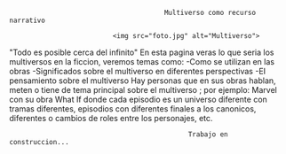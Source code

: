                                            Multiverso como recurso narrativo

                              <img src="foto.jpg" alt="Multiverso">

"Todo es posible cerca del infinito"
En esta pagina veras lo que seria los multiversos en la ficcion, veremos temas como: -Como se utilizan en las obras -Significados sobre el multiverso en diferentes perspectivas 
-EI pensamiento sobre el multiverso Hay personas que en sus obras hablan, meten o tiene de tema principal sobre el multiverso ; por ejemplo: 
Marvel con su obra What If donde cada episodio es un universo diferente con tramas diferentes, episodios con diferentes finales a los canonicos, 
diferentes o cambios de roles entre los personajes, etc.
                                                                       
                                                 Trabajo en construccion...
